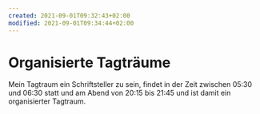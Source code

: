 ```yaml
---
created: 2021-09-01T09:32:43+02:00
modified: 2021-09-01T09:34:44+02:00
---
```


# Organisierte Tagträume

Mein Tagtraum ein Schriftsteller zu sein, findet in der Zeit zwischen 05:30 und 06:30 statt und am Abend von 20:15 bis 21:45 und ist damit ein organisierter Tagtraum.
